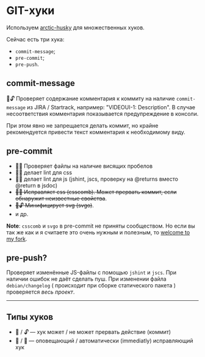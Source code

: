GIT-хуки
========
Используем [arctic-husky](https://github.yandex-team.ru/search-interfaces/infratest/tree/master/packages/arctic-husky) для множественных хуков.

Сейчас есть три хука:
* `commit-message`;
* `pre-commit`;
* `pre-push`.


commit-message
--------------
🚩🔓 Проверяет содержание комментария к коммиту на наличие `commit-message` из JIRA / Startrack, например: "VIDEOUI-1: Description".
В случае несоответствия комментария показывается предупреждение в консоли.

При этом явно не запрещается делать коммит, но крайне рекомендуется привести текст комментария к необходимому виду.

pre-commit
----------
* 🚩🚫 Проверяет файлы на наличие висящих пробелов
* 🚩🚫 делает lint для css
* 🚩🚫 делает lint для js (jshint, jscs, проверку на @returns вместо @return в jsdoc)
* ~~🔨🚫 Исправляет css (csscomb). Может прервать коммит, если обнаружит неизвестные свойства~~.
* ~~🔨🔓 Минифицирует svg (svgo)~~.
* и др.

**Note**: `csscomb` и `svgo` в pre-commit не приняты сообществом. Но если вы так же как и я считаете это очень нужным и полезным, то [welcome to my fork](https://github.yandex-team.ru/invntrm/githooks).

pre-push?
---------
Проверяет изменённые JS-файлы с помощью `jshint` и `jscs`. При наличии ошибок не даёт сделать пуш. При изменении файла `debian/changelog` ( происходит при сборке статического пакета ) проверяется *весь проект*.

----

Типы хуков
----------

* 🚫 / 🔓 — хук может / не может прервать действие (коммит)
* 🚩 / 🔨 — оповещающий / автоматически (immediatly) исправляющий хук
